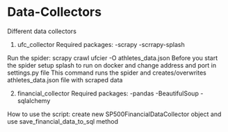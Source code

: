 # Data-Collectors
Different data collectors

1. ufc_collector
  Required packages:
  -scrapy
  -scrrapy-splash
  
  Run the spider: scrapy crawl ufcier -O athletes_data.json
  Before you start the spider setup splash to run on docker and change address and port in settings.py file
  This command runs the spider and creates/overwrites athletes_data.json file with scraped data

2. financial_collector
  Required packages:
  -pandas
  -BeautifulSoup
  -sqlalchemy
  
  How to use the script: create new SP500FinancialDataCollector object and use save_financial_data_to_sql method

